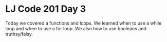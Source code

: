 <h1>LJ Code 201 Day 3</h1>

Today we covered a functions and loops.  We learned when to use a while loop and when to use a for loop.  We also how to use booleans and truthsy/falsy.
